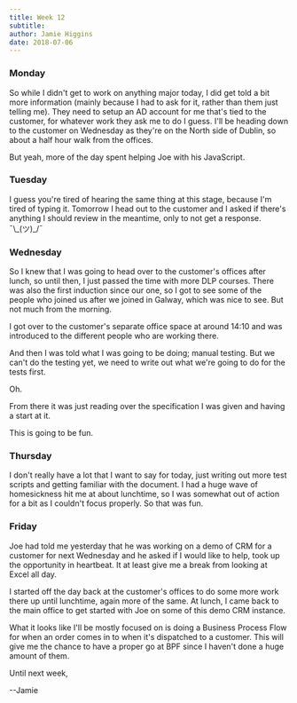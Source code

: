 ```yaml
---
title: Week 12
subtitle: 
author: Jamie Higgins
date: 2018-07-06
---
```


### Monday

So while I didn't get to work on anything major today, I did get told a bit more information (mainly because I had to ask for it, rather than them just telling me). They need to setup an AD account for me that's tied to the customer, for whatever work they ask me to do I guess. I'll be heading down to the customer on Wednesday as they're on the North side of Dublin, so about a half hour walk from the offices.

But yeah, more of the day spent helping Joe with his JavaScript.

### Tuesday

I guess you're tired of hearing the same thing at this stage, because I'm tired of typing it. Tomorrow I head out to the customer and I asked if there's anything I should review in the meantime, only to not get a response. ¯\\\_(ツ)_/¯

### Wednesday

So I knew that I was going to head over to the customer's offices after lunch, so until then, I just passed the time with more DLP courses. There was also the first induction since our one, so I got to see some of the people who joined us after we joined in Galway, which was nice to see. But not much from the morning.

I got over to the customer's separate office space at around 14:10 and was introduced to the different people who are working there.

And then I was told what I was going to be doing; manual testing. But we can't do the testing yet, we need to write out what we're going to do for the tests first.

Oh.

From there it was just reading over the specification I was given and having a start at it.

This is going to be fun.

### Thursday

I don't really have a lot that I want to say for today, just writing out more test scripts and getting familiar with the document. I had a huge wave of homesickness hit me at about lunchtime, so I was somewhat out of action for a bit as I couldn't focus properly. So that was fun.

### Friday

Joe had told me yesterday that he was working on a demo of CRM for a customer for next Wednesday and he asked if I would like to help, took up the opportunity in heartbeat. It at least give me a break from looking at Excel all day.

I started off the day back at the customer's offices to do some more work there up until lunchtime, again more of the same. At lunch, I came back to the main office to get started with Joe on some of this demo CRM instance.

What it looks like I'll be mostly focused on is doing a Business Process Flow for when an order comes in to when it's dispatched to a customer. This will give me the chance to have a proper go at BPF since I haven't done a huge amount of them.

Until next week,

--Jamie